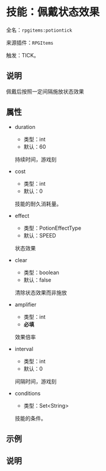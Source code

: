 # 技能：佩戴状态效果

<!-- 本文件是通过游戏内 `/rpgitem gen-wiki` 命令生成的。 -->
<!-- 请只在对应的 "beginCustomXXXX" 与 "endCustomXXXX" 间编辑。  -->
<!-- 如果您想修改技能或其属性的描述， -->
<!-- 请修改 "resources/lang/zh_CN.yml" 中对应的项。 -->

全名：`rpgitems:potiontick`

来源插件：`RPGItems`

触发：TICK。

<!-- beginCustomHeader -->
<!-- endCustomHeader -->

## 说明

佩戴后按照一定间隔施放状态效果
<!-- beginCustomDescription -->
<!-- endCustomDescription -->

## 属性

* duration

  * 类型：int
  * 默认：60

  持续时间，游戏刻

* cost

  * 类型：int
  * 默认：0

  技能的耐久消耗量。

* effect

  * 类型：PotionEffectType
  * 默认：SPEED

  状态效果

* clear

  * 类型：boolean
  * 默认：false

  清除状态效果而非施放

* amplifier

  * 类型：int
  * **必填**

  效果倍率

* interval

  * 类型：int
  * 默认：0

  间隔时间，游戏刻

* conditions

  * 类型：Set&lt;String&gt;

  技能的条件。

<!-- beginCustomProperties -->
<!-- endCustomProperties -->

## 示例

<!-- beginCustomExample -->
<!-- endCustomExample -->

## 说明

<!-- beginCustomNote -->
<!-- endCustomNote -->